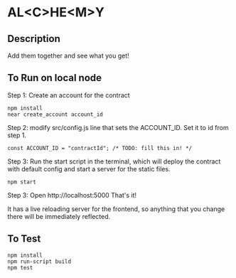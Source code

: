 # AL\<C\>HE\<M\>Y

## Description

Add them together and see what you get!

## To Run on local node
Step 1: Create an account for the contract
```
npm install
near create_account account_id
```

Step 2:
modify src/config.js line that sets the ACCOUNT_ID. Set it to id from step 1.
```
const ACCOUNT_ID = "contractId"; /* TODO: fill this in! */
```

Step 3:
Run the start script in the terminal, which will deploy the contract with default config and start a server for the static files.
```
npm start
```

Step 3:
Open http://localhost:5000
That's it!

It has a live reloading server for the frontend, so anything that you change there will be immediately reflected.

## To Test

```
npm install
npm run-script build
npm test
```
